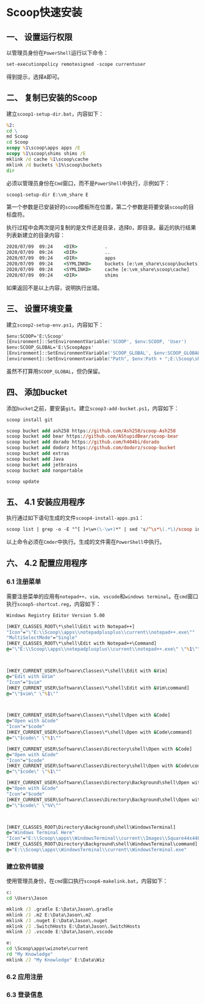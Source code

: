 # Scoop快速安装

## 一、 设置运行权限

以管理员身份在`PowerShell`运行以下命令：

```ps
set-executionpolicy remotesigned -scope currentuser
```

得到提示，选择`A`即可。

## 二、 复制已安装的Scoop

建立`scoop1-setup-dir.bat`，内容如下：

```cmd
%2:
cd \
md Scoop
cd Scoop
xcopy %1\scoop\apps apps /E
xcopy %1\scoop\shims shims /E
mklink /d cache %1\scoop\cache
mklink /d buckets %1%\scoop\buckets
dir
```

必须以管理员身份在`Cmd`窗口，而不是`PowerShell`中执行，示例如下：

```cmd
scoop1-setup-dir E:\vm_share E
```

第一个参数是已安装好的`scoop`模板所在位置，第二个参数是将要安装`scoop`的目标盘符。

执行过程中会两次提问复制的是文件还是目录，选择`D`，即目录。最近的执行结果列表新建立的目录内容：

```cmd
2020/07/09  09:24    <DIR>          .
2020/07/09  09:24    <DIR>          ..
2020/07/09  09:24    <DIR>          apps
2020/07/09  09:24    <SYMLINKD>     buckets [e:\vm_share\scoop\buckets]
2020/07/09  09:24    <SYMLINKD>     cache [e:\vm_share\scoop\cache]
2020/07/09  09:24    <DIR>          shims
```

如果返回不是以上内容，说明执行出错。

## 三、 设置环境变量

建立`scoop2-setup-env.ps1`，内容如下：

```ps
$env:SCOOP='E:\Scoop'
[Environment]::SetEnvironmentVariable('SCOOP', $env:SCOOP, 'User')
$env:SCOOP_GLOBAL='E:\ScoopApps'
[Environment]::SetEnvironmentVariable('SCOOP_GLOBAL', $env:SCOOP_GLOBAL, 'Machine')
[environment]::SetEnvironmentvariable("Path", $env:Path + ";E:\Scoop\shims", "User")
```

虽然不打算用`SCOOP_GLOBAL`，但仍保留。

## 四、 添加bucket

添加`bucket`之前，要安装`git`。建立`scoop3-add-bucket.ps1`，内容如下：

```ps
scoop install git

scoop bucket add ash258 https://github.com/Ash258/scoop-Ash258
scoop bucket add bear https://github.com/AStupidBear/scoop-bear
scoop bucket add dorado https://github.com/h404bi/dorado
scoop bucket add dodorz https://github.com/dodorz/scoop-bucket
scoop bucket add extras
scoop bucket add Java
scoop bucket add jetbrains
scoop bucket add nonportable

scoop update
```

## 五、 4.1 安装应用程序

执行通过如下语句生成的文件`scoop4-install-apps.ps1`：

```ps
scoop list | grep -o -E "^[ ]+\w+(\-\w+)*" | sed 's/^\s*\(.*\)/scoop install \1/' > scoop4-install-apps.ps1
```

以上命令必须在`Cmder`中执行。生成的文件需在`PowerShell`中执行。

## 六、 4.2 配置应用程序

### 6.1 注册菜单

需要注册菜单的应用有`notepad++`、`vim`、`vscode`和`windows terminal`。在`cmd`窗口执行`scoop5-shortcut.reg`，内容如下：

```cmd
Windows Registry Editor Version 5.00

[HKEY_CLASSES_ROOT\*\shell\Edit with Notepad++]
"Icon"="\"E:\\Scoop\\apps\\notepadplusplus\\current\\notepad++.exe\""
"MultiSelectMode"="Single"
[HKEY_CLASSES_ROOT\*\shell\Edit with Notepad++\Command]
@="\"E:\\Scoop\\apps\\notepadplusplus\\current\\notepad++.exe\" \"%1\""



[HKEY_CURRENT_USER\Software\Classes\*\shell\Edit with &Vim]
@="Edit with &Vim"
"Icon"="$vim"
[HKEY_CURRENT_USER\Software\Classes\*\shell\Edit with &Vim\command]
@="\"$vim\" \"%1\""



[HKEY_CURRENT_USER\Software\Classes\*\shell\Open with &Code]
@="Open with &Code"
"Icon"="$code"
[HKEY_CURRENT_USER\Software\Classes\*\shell\Open with &Code\command]
@="\"$code\" \"%1\""

[HKEY_CURRENT_USER\Software\Classes\Directory\shell\Open with &Code]
@="Open with &Code"
"Icon"="$code"
[HKEY_CURRENT_USER\Software\Classes\Directory\shell\Open with &Code\command]
@="\"$code\" \"%1\""

[HKEY_CURRENT_USER\Software\Classes\Directory\Background\shell\Open with &Code]
@="Open with &Code"
"Icon"="$code"
[HKEY_CURRENT_USER\Software\Classes\Directory\Background\shell\Open with &Code\command]
@="\"$code\" \"%V\""



[HKEY_CLASSES_ROOT\Directory\Background\shell\WindowsTerminal]
@="Windows Terminal Here"
"Icon"="E:\\Scoop\\apps\\WindowsTerminal\\current\\Images\\Square44x44Logo.targetsize-32.png"
[HKEY_CLASSES_ROOT\Directory\Background\shell\WindowsTerminal\command]
@="E:\\Scoop\\apps\\WindowsTerminal\\current\\WindowsTerminal.exe"
```

### 建立软件链接

使用管理员身份，在`cmd`窗口执行`scoop6-makelink.bat`，内容如下：

```cmd
c:
cd \Users\Jason

mklink /J .gradle E:\Data\Jason\.gradle
mklink /J .m2 E:\Data\Jason\.m2
mklink /J .nuget E:\Data\Jason\.nuget
mklink /J .SwitchHosts E:\Data\Jason\.SwitchHosts
mklink /J .vscode E:\Data\Jason\.vscode

e:
cd \Scoop\apps\wiznote\current
rd "My Knowledge"
mklink /J "My Knowledge" E:\Data\Wiz
```

### 6.2 应用注册

### 6.3 登录信息
